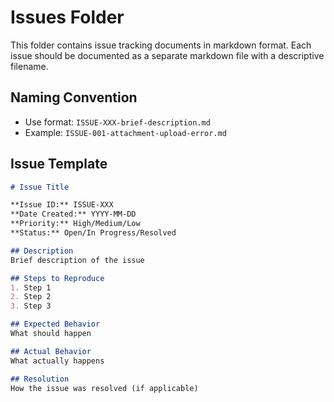 # Issues Folder

This folder contains issue tracking documents in markdown format. Each issue should be documented as a separate markdown file with a descriptive filename.

## Naming Convention
- Use format: `ISSUE-XXX-brief-description.md`
- Example: `ISSUE-001-attachment-upload-error.md`

## Issue Template

```markdown
# Issue Title

**Issue ID:** ISSUE-XXX
**Date Created:** YYYY-MM-DD
**Priority:** High/Medium/Low
**Status:** Open/In Progress/Resolved

## Description
Brief description of the issue

## Steps to Reproduce
1. Step 1
2. Step 2
3. Step 3

## Expected Behavior
What should happen

## Actual Behavior
What actually happens

## Resolution
How the issue was resolved (if applicable)
```